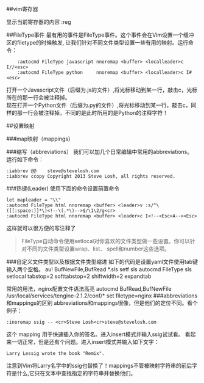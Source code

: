 ##vim寄存器

显示当前寄存器的内容
    :reg




##FileType事件
最有用的事件是FileType事件。这个事件会在Vim设置一个缓冲区的filetype的时候触发, 让我们针对不同文件类型设置一些有用的映射。运行命令：
```
    :autocmd FileType javascript nnoremap <buffer> <localleader>c I//<esc>
    :autocmd FileType python     nnoremap <buffer> <localleader>c I#<esc>
```
打开一个Javascript文件（后缀为.js的文件）,将光标移动到某一行，敲击<localleader>c，光标所在的那一行会被注释掉。  
现在打开一个Python文件（后缀为.py的文件）,将光标移动到某一行，敲击<localleader>c，同样的那一行会被注释掉，不同的是此时所用的是Python的注释字符！

##设置映射



###map映射（mappings）

###缩写（abbreviations）
我们可以加几个日常编辑中常用的abbreviations。 运行如下命令：
```
:iabbrev @@    steve@stevelosh.com
:iabbrev ccopy Copyright 2013 Steve Losh, all rights reserved.
```

###热键(Leader)
使用下面的命令设置前置命令
```
let mapleader = "\\"
:autocmd FileType html nnoremap <buffer> <leader>v :s/^\([[:space:]]*\)<!--\(.*\)-->$/\1\2/g<cr>
:autocmd FileType html nnoremap <buffer> <leader>c I<!--<Esc>A--><Esc>
```
这样就可以很方便的写注释了

>FileType自动命令使用setlocal对你喜欢的文件类型做一些设置。你可以针对不同的文件类型设置wrap、list、 spell和number这些选项。

###自定义文件类型以及根据文件类型缩进
如下的代码是设置yaml文件使用tab键输入两个空格。
    au! BufNewFile,BufRead *.sls setf sls
    autocmd FileType sls setlocal tabstop=2 softtabstop=2 shiftwidth=2 expandtab

常用的用法，nginx配置文件语法高亮
    autocmd BufRead,BufNewFile /usr/local/services/tengine-2.1.2/conf/* set filetype=nginx
###abbreviations和mappings的区别
abbreviations和mappings很像，但是他们的定位不同。看个例子：
```
:inoremap ssig -- <cr>Steve Losh<cr>steve@stevelosh.com
```
这个 mapping 用于快速插入你的签名。进入insert模式并输入ssig试试看。
看起来一切正常，但是还有个问题。进入insert模式并输入如下文字：
```
Larry Lessig wrote the book "Remix".
```
注意到Vim将Larry名字中的ssig也替换了！mappings不管被映射字符串的前后字符是什么,它只在文本中查找指定的字符串并替换他们。

```
